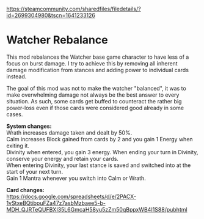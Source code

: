 https://steamcommunity.com/sharedfiles/filedetails/?id=2699304980&tscn=1641233126
# Watcher Rebalance
This mod rebalances the Watcher base game character to have less of a focus on burst damage. I try to achieve this by removing all inherent damage modification from stances and adding power to individual cards instead.
  
The goal of this mod was not to make the watcher "balanced", it was to make overwhelming damage not always be the best answer to every situation. As such, some cards get buffed to counteract the rather big power-loss even if those cards were considered good already in some cases.
  
**System changes:**  
Wrath increases damage taken and dealt by 50%.  
Calm increases Block gained from cards by 2 and you gain 1 Energy when exiting it.  
Divinity when entered, you gain 3 energy. When ending your turn in Divinity, conserve your energy and retain your cards.  
When entering Divinity, your last stance is saved and switched into at the start of your next turn.  
Gain 1 Mantra whenever you switch into Calm or Wrath.  
  
**Card changes:**  
https://docs.google.com/spreadsheets/d/e/2PACX-1vStxeBQtibpuFZa47z7asbMzbaee5-b-MDH_QJRTeQUFBXI35L6GmcaH58yu5zZm50qBppxWB4I1S88/pubhtml
